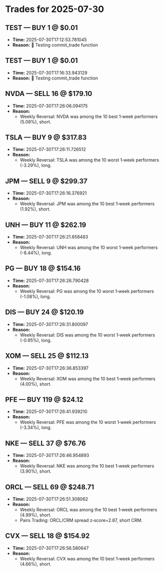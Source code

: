 # Trades for 2025-07-30

## TEST — BUY 1 @ $0.01
- **Time:** 2025-07-30T17:12:53.781045
- **Reason:** 🚀 Testing commit_trade function

## TEST — BUY 1 @ $0.01
- **Time:** 2025-07-30T17:16:33.943129
- **Reason:** 🚀 Testing commit_trade function

## NVDA — SELL 16 @ $179.10
- **Time:** 2025-07-30T17:26:06.094175
- **Reason:**
  - Weekly Reversal: NVDA was among the 10 best 1‑week performers (5.08%), short.

## TSLA — BUY 9 @ $317.83
- **Time:** 2025-07-30T17:26:11.726512
- **Reason:**
  - Weekly Reversal: TSLA was among the 10 worst 1‑week performers (-3.29%), long.

## JPM — SELL 9 @ $299.37
- **Time:** 2025-07-30T17:26:16.376921
- **Reason:**
  - Weekly Reversal: JPM was among the 10 best 1‑week performers (1.92%), short.

## UNH — BUY 11 @ $262.19
- **Time:** 2025-07-30T17:26:21.658483
- **Reason:**
  - Weekly Reversal: UNH was among the 10 worst 1‑week performers (-8.44%), long.

## PG — BUY 18 @ $154.16
- **Time:** 2025-07-30T17:26:26.790428
- **Reason:**
  - Weekly Reversal: PG was among the 10 worst 1‑week performers (-1.08%), long.

## DIS — BUY 24 @ $120.19
- **Time:** 2025-07-30T17:26:31.800097
- **Reason:**
  - Weekly Reversal: DIS was among the 10 worst 1‑week performers (-0.95%), long.

## XOM — SELL 25 @ $112.13
- **Time:** 2025-07-30T17:26:36.853397
- **Reason:**
  - Weekly Reversal: XOM was among the 10 best 1‑week performers (4.00%), short.

## PFE — BUY 119 @ $24.12
- **Time:** 2025-07-30T17:26:41.939210
- **Reason:**
  - Weekly Reversal: PFE was among the 10 worst 1‑week performers (-3.34%), long.

## NKE — SELL 37 @ $76.76
- **Time:** 2025-07-30T17:26:46.954893
- **Reason:**
  - Weekly Reversal: NKE was among the 10 best 1‑week performers (3.90%), short.

## ORCL — SELL 69 @ $248.71
- **Time:** 2025-07-30T17:26:51.308062
- **Reason:**
  - Weekly Reversal: ORCL was among the 10 best 1‑week performers (4.99%), short.
  - Pairs Trading: ORCL/CRM spread z‑score=2.87, short CRM.

## CVX — SELL 18 @ $154.92
- **Time:** 2025-07-30T17:26:56.580647
- **Reason:**
  - Weekly Reversal: CVX was among the 10 best 1‑week performers (4.66%), short.

